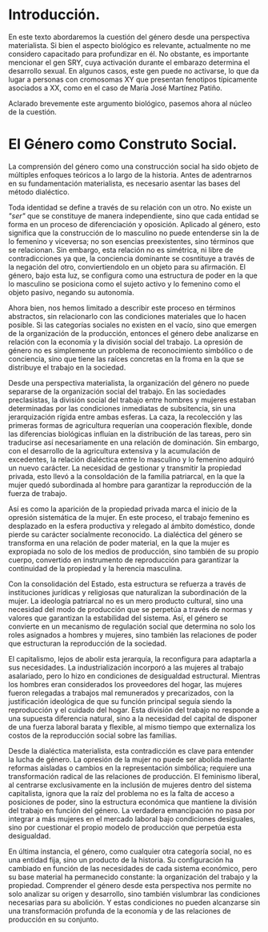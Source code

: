 # Introducción.

En este texto abordaremos la cuestión del género desde una perspectiva materialista. Si bien el aspecto biológico es relevante, actualmente no me considero capacitado para profundizar en él. No obstante, es importante mencionar el gen SRY, cuya activación durante el embarazo determina el desarrollo sexual. En algunos casos, este gen puede no activarse, lo que da lugar a personas con cromosomas XY que presentan fenotipos típicamente asociados a XX, como en el caso de María José Martínez Patiño.

Aclarado brevemente este argumento biológico, pasemos ahora al núcleo de la cuestión.

# El Género como Construto Social.

La comprensión del género como una construcción social ha sido objeto de múltiples enfoques teóricos a lo largo de la historia. Antes de adentrarnos en su fundamentación materialista, es necesario asentar las bases del método dialéctico.

Toda identidad se define a través de su relación con un otro. No existe un *"ser"* que se constituye de manera independiente, sino que cada entidad se forma en un proceso de diferenciación y oposición. Aplicado al género, esto significa que la construcción de lo masculino no puede entenderse sin la de lo femenino y viceversa; no son esencias preexistentes, sino términos que se relacionan. Sin embargo, esta relación no es simétrica, ni libre de contradicciones ya que, la conciencia dominante se cosntituye a través de la negación del otro, conviertiendolo en un objeto para su afirmación. El género, bajo esta luz, se configura como una estructura de poder en la que lo masculino se posiciona como el sujeto activo y lo femenino como el objeto pasivo, negando su autonomía.

Ahora bien, nos hemos limitado a describir este proceso en términos abstractos, sin relacionarlo con las condiciones materiales que lo hacen posible. Si las categorías sociales no existen en el vacío, sino que emergen de la organización de la producción, entonces el género debe analizarse en relación con la economía y la división social del trabajo. La opresión de género no es simplemente un problema de reconocimiento simbólico o de conciencia, sino que tiene las raíces concretas en la froma en la que se distribuye el trabajo en la sociedad.

Desde una perspectiva materialista, la organización del género no puede separarse de la organización social del trabajo. En las sociedades preclasistas, la división social del trabajo entre hombres y mujeres estaban determinadas por las condiciones inmediatas de subsitencia, sin una jerarquización rígida entre ambas esferas. La caza, la recolección y las primeras formas de agricultura requerían una cooperación flexible, donde las diferencias biológicas influían en la distribución de las tareas, pero sin traducirse así necesariamente en una relación de dominación. Sin embargo, con el desarrollo de la agricultura extensiva y la acumulación de excedentes, la relación dialéctica entre lo masculino y lo femenino adquiró un nuevo carácter. La necesidad de gestionar y transmitir la propiedad privada, esto llevó a la consoldación de la familia patriarcal, en la que la mujer quedó subordinada al hombre para garantizar la reproducción de la fuerza de trabajo.

Así es como la aparición de la propiedad privada marca el inicio de la opresión sistemática de la mujer. En este proceso, el trabajo femenino es desplazado en la esfera productiva y relegado al ámbito doméstico, donde pierde su carácter socialmente reconocido. La dialéctica del género se transforma en una relación de poder material, en la que la mujer es expropiada no solo de los medios de producción, sino también de su propio cuerpo, convertido en instrumento de reproducción para garantizar la continuidad de la propiedad y la herencia masculina.

Con la consolidación del Estado, esta estructura se refuerza a través de instituciones jurídicas y religiosas que naturalizan la subordinación de la mujer. La ideología patriarcal no es un mero producto cultural, sino una necesidad del modo de producción que se perpetúa a través de normas y valores que garantizan la estabilidad del sistema. Así, el género se convierte en un mecanismo de regulación social que determina no solo los roles asignados a hombres y mujeres, sino también las relaciones de poder que estructuran la reproducción de la sociedad.

El capitalismo, lejos de abolir esta jerarquía, la reconfigura para adaptarla a sus necesidades. La industrialización incorporó a las mujeres al trabajo asalariado, pero lo hizo en condiciones de desigualdad estructural. Mientras los hombres eran considerados los proveedores del hogar, las mujeres fueron relegadas a trabajos mal remunerados y precarizados, con la justificación ideológica de que su función principal seguía siendo la reproducción y el cuidado del hogar. Esta división del trabajo no responde a una supuesta diferencia natural, sino a la necesidad del capital de disponer de una fuerza laboral barata y flexible, al mismo tiempo que externaliza los costos de la reproducción social sobre las familias.

Desde la dialéctica materialista, esta contradicción es clave para entender la lucha de género. La opresión de la mujer no puede ser abolida mediante reformas aisladas o cambios en la representación simbólica; requiere una transformación radical de las relaciones de producción. El feminismo liberal, al centrarse exclusivamente en la inclusión de mujeres dentro del sistema capitalista, ignora que la raíz del problema no es la falta de acceso a posiciones de poder, sino la estructura económica que mantiene la división del trabajo en función del género. La verdadera emancipación no pasa por integrar a más mujeres en el mercado laboral bajo condiciones desiguales, sino por cuestionar el propio modelo de producción que perpetúa esta desigualdad.

En última instancia, el género, como cualquier otra categoría social, no es una entidad fija, sino un producto de la historia. Su configuración ha cambiado en función de las necesidades de cada sistema económico, pero su base material ha permanecido constante: la organización del trabajo y la propiedad. Comprender el género desde esta perspectiva nos permite no solo analizar su origen y desarrollo, sino también vislumbrar las condiciones necesarias para su abolición. Y estas condiciones no pueden alcanzarse sin una transformación profunda de la economía y de las relaciones de producción en su conjunto.
